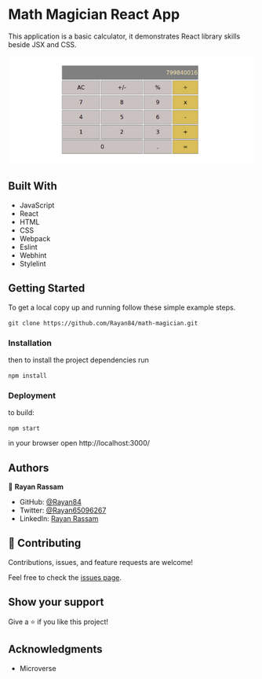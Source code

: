 # Math Magician React App

This application is a basic calculator, it demonstrates React library skills beside JSX and CSS.

<img src='./src/screenshot.png'>


## Built With

- JavaScript
- React
- HTML
- CSS
- Webpack
- Eslint
- Webhint
- Stylelint

## Getting Started

To get a local copy up and running follow these simple example steps.

`git clone https://github.com/Rayan84/math-magician.git`

### Installation

then to install the project dependencies run

`npm install`

### Deployment

to build:

`npm start`

in your browser open http://localhost:3000/

## Authors

👤 **Rayan Rassam**

- GitHub: [@Rayan84](https://github.com/Rayan84)
- Twitter: [@Rayan65096267](https://twitter.com/Rayan65096267)
- LinkedIn: [Rayan Rassam](https://www.linkedin.com/in/rayan-rassam/)

## 🤝 Contributing

Contributions, issues, and feature requests are welcome!

Feel free to check the [issues page](../../issues/).

## Show your support

Give a ⭐️ if you like this project!

## Acknowledgments

- Microverse